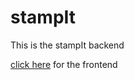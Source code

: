 # stampIt

This is the stampIt backend

[click here](https://github.com/cigot/stampit-frontend) for the frontend
